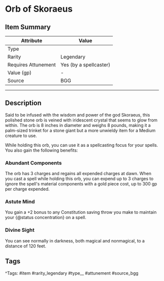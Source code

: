 # Orb of Skoraeus

## Item Summary

| Attribute            | Value                        |
|----------------------|------------------------------|
| Type                 |   |
| Rarity               | Legendary             |
| Requires Attunement  | Yes (by a spellcaster)                |
| Value (gp)           | -    |
| Source               | BGG |

---

## Description

Said to be infused with the wisdom and power of the god Skoraeus, this polished stone orb is veined with iridescent crystal that seems to glow from within. The orb is 8 inches in diameter and weighs 8 pounds, making it a palm-sized trinket for a stone giant but a more unwieldy item for a Medium creature to use.

While holding this orb, you can use it as a spellcasting focus for your spells. You also gain the following benefits:

### Abundant Components

The orb has 3 charges and regains all expended charges at dawn. When you cast a spell while holding this orb, you can expend up to 3 charges to ignore the spell's material components with a gold piece cost, up to 300 gp per charge expended.

### Astute Mind

You gain a +2 bonus to any Constitution saving throw you make to maintain your {@status concentration} on a spell.

### Divine Sight

You can see normally in darkness, both magical and nonmagical, to a distance of 120 feet.

## Tags

^Tags: #item #rarity_legendary #type__ #attunement #source_bgg